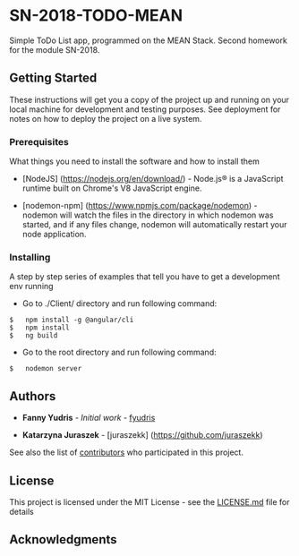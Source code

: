 # SN-2018-TODO-MEAN
Simple ToDo List app, programmed on the MEAN Stack. Second homework for the module SN-2018.


## Getting Started

These instructions will get you a copy of the project up and running on your local machine for development and testing purposes. See deployment for notes on how to deploy the project on a live system.

### Prerequisites

What things you need to install the software and how to install them

* [NodeJS] (https://nodejs.org/en/download/) - Node.js® is a JavaScript runtime built on Chrome's V8 JavaScript engine.

* [nodemon-npm] (https://www.npmjs.com/package/nodemon) - nodemon will watch the files in the directory in which nodemon was started, and if any files change, nodemon will automatically restart your node application.

### Installing

A step by step series of examples that tell you have to get a development env running

* Go to ./Client/ directory and run following command:

```
$   npm install -g @angular/cli
$   npm install
$   ng build
```
* Go to the root directory and run following command:

```
$   nodemon server
```

## Authors

* **Fanny Yudris** - *Initial work* - [fyudris](https://github.com/fyudris)

* **Katarzyna Juraszek** - [juraszekk] (https://github.com/juraszekk)

See also the list of [contributors](https://github.com/fyudris/SN-2018-TODO-MEAN/graphs/contributors) who participated in this project.

## License

This project is licensed under the MIT License - see the [LICENSE.md](LICENSE.md) file for details

## Acknowledgments
